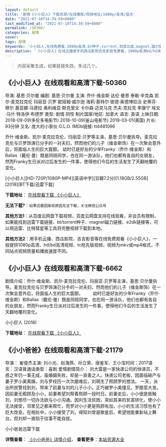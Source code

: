```yaml
---
layout: default
title: '剧情《小小巨人》下载资源/在线播放/视频地址/1080p/高清/蓝光'
date: "2021-07-10T14:39:59+0800"
last_modified_at: "2021-07-10T14:39:59+0800"
permalink: /50360/
categories: 剧情
cover:
tags: 剧情
keywords: '小小巨人,在线免费看,1080p高清,bt种子,torrent,百度云盘,magnet,磁力链,迅雷下载资源'
description: '《小小巨人》在线云播放手机西瓜影院吉吉影音免费看，1080p高清bd/hd未删减完整版和tc抢先枪版，mkv/mp4格式，附带bt/torrent种子、magnet/磁力链、百度云盘、网盘资源迅雷下载链接'
---
```


>内容采集生成，如果链接失效，多试几个。


## 《小小巨人》在线观看和高清下载-50360

导演: 基思·贝尔曼 编剧: 基思·贝尔曼 主演: 乔什·维金斯 达伦·曼恩 泰勒·辛克森 凯尔·麦克拉克伦 玛丽亚·贝罗 妮娅姆·威尔逊 海莉·基特尔 彼德·奥德博拉治 史蒂芬·穆尔 基亚娜·马德拉 奥利维亚·斯克里文 卡尔森·迈克马克 杰夫·克拉克 李康宁 埃文·马什 特洛伊·布德罗 类型: 剧情 同性 制片国家/地区: 加拿大 语言: 英语 上映日期: 2018-09-09(多伦多电影节) 2018-10-09(釜山电影节) 2019-03-01(美国) 片长: 93分钟 又名: 庞大的小家伙 G.L.O. IMDb链接: tt4481066

乔什·维金斯、凯尔·麦克拉克伦、玛丽亚·贝罗等主演，基思·贝尔曼执导。麦克拉克伦与贝罗饰演已分手的一对夫妇，然而他们的儿子（维金斯饰）在一次聚会意外后，将面临人生的巨大震颤。 幼时已是好友的少年Franky（乔什·维金斯）和Ballas（戴伦·曼）既是同班同学，也在同一游泳队，他们也都有各自的女朋友，然而Franky生日派对过后发生的一件事，使得他们今后的生活发生了天翻地覆的变化。


[小小巨人][HD-720P/1080P-MP4][英语中字][豆瓣7.2分][1.18GB/2.55GB][2018][BT下载/迅雷下载]

**下载地址**： [在线观看下载 《小小巨人》](https://www.btdx8.com/torrent/xxjr_2018.html) 


**无法下载?**：`如果迅雷因版权原因无法下载，关注微信公众号 `

**其他方法1**：从百度云网盘下载视频，百度云网盘支持在线观看，非会员有限制，如果能找到迅雷下载链接、bt/torrent种子、magnet磁力链接、e2dk链接等，可以用迅雷、比特彗星等工具将完整视频下载到本地。

**其他方法2**：用手机云播、西瓜影院、吉吉影音等在线免费观看《小小巨人》，一般提供1080p高清、hd/bd高清视频、tc抢先版视频，视频为mkv或mp4格式，不同站点视频质量和播放速度不同。


## 《小小巨人》在线观看和高清下载-6662

剧情介绍：乔什·维金斯、凯尔·麦克拉克伦、玛丽亚·贝罗等主演，基思·贝尔曼执导。麦克拉克伦与贝罗饰演已分手的一对夫妇，然而他们的儿子（维金斯饰）在一次聚会意外后，将面临人生的巨大震颤。 　　幼时已是好友的少年Franky（乔什·维金斯）和Ballas（戴伦·曼）既是同班同学，也在同一游泳队，他们也都有各自的女朋友，然而Franky生日派对过后发生的一件事，使得他们今后的生活发生了天翻地覆的变化。


小小巨人 (2018)

**下载地址**： [在线观看下载 《小小巨人》](https://www.btbtdy.me/btdy/dy14566.html) 


## 《小小爸爸》在线观看和高清下载-21179

导演： 崔俊杰主演: 刘小光、赵海燕、孙立荣、唐鉴军、王小宝时间：2017语言：汉语普通话类型：喜剧 爱情剧情简介： 刘大雷是一家快递公司的快递员，不惑之年仍一事无成，虽婚姻失败，却是一良善之人。快递公司老板，因面临破产与妻子罗小美离婚，刘与罗经历一次次磨难后，刘萌生了照顾罗的想法。 一天，派出所民警找到刘，带来了前妻与刘的儿子小小。正巧被罗小美撞见，罗醋意大发。因前妻无暇顾及小小，前妻希望刘帮着照顾一段时日。前妻走后，小小很是抵触刘，刘想尽一切办法欲与小小沟通。因刘生活贫困，突如其来的贫富转化，使小小无法接受，邻里见之都来帮忙，而罗对小小更是照顾有加，小小的生活习惯也有了巨大改变。在相处中，小小接受了刘，得知刘曾是歌星后，希望他能重新站上舞台。但刘却一直陷于往事不能自拔。


小小爸爸迅雷下载

**详情查看**： [《小小爸爸》详情介绍](/movie/21179/)， **查看更多**：[本站资源大全](/movie/t/all/)

